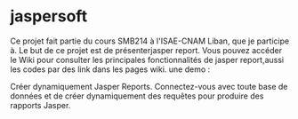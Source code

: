 jaspersoft
==========
Ce projet fait partie du cours SMB214 à l'ISAE-CNAM Liban, que je participe à. Le but de ce projet est de présenterjasper report. Vous pouvez accéder le Wiki pour consulter les principales fonctionnalités de jasper report,aussi les codes par des link dans les pages wiki.
une demo : 

Créer dynamiquement Jasper Reports. Connectez-vous avec toute base de données et de créer dynamiquement des requêtes pour produire des rapports Jasper.

